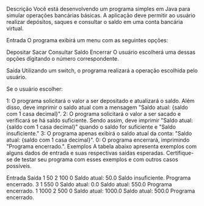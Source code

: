 Descrição
Você está desenvolvendo um programa simples em Java para simular operações bancárias básicas. A aplicação deve permitir ao usuário realizar depósitos, saques e consultar o saldo em uma conta bancária virtual.

Entrada
O programa exibirá um menu com as seguintes opções:

Depositar
Sacar
Consultar Saldo
Encerrar
O usuário escolherá uma dessas opções digitando o número correspondente.

Saída
Utilizando um switch, o programa realizará a operação escolhida pelo usuário.

Se o usuário escolher:

1: O programa solicitará o valor a ser depositado e atualizará o saldo. Além disso, deve imprimir o saldo atual com a mensagem "Saldo atual: {saldo com 1 casa decimal}".
2: O programa solicitará o valor a ser sacado e verificará se há saldo suficiente. Sendo assim, deve imprimir "Saldo atual: {saldo com 1 casa decimal}" quando o saldo for suficiente e "Saldo insuficiente."
3: O programa apenas exibirá o saldo atual da conta: "Saldo atual: {saldo com 1 casa decimal}".
0: O programa encerrará, imprimindo "Programa encerrado.".
Exemplos
A tabela abaixo apresenta exemplos com alguns dados de entrada e suas respectivas saídas esperadas. Certifique-se de testar seu programa com esses exemplos e com outros casos possíveis.

Entrada	Saída
1
50
2
100
0	Saldo atual: 50.0
Saldo insuficiente.
Programa encerrado.
3
1
550 
0	Saldo atual: 0.0
Saldo atual: 550.0
Programa encerrado.
1
1000
2
500
0	Saldo atual: 1000.0
Saldo atual: 500.0
Programa encerrado.

